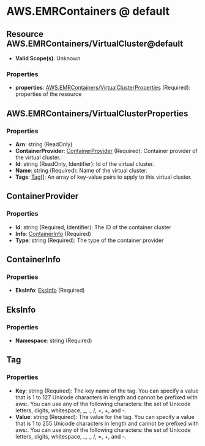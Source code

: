 # AWS.EMRContainers @ default

## Resource AWS.EMRContainers/VirtualCluster@default
* **Valid Scope(s)**: Unknown
### Properties
* **properties**: [AWS.EMRContainers/VirtualClusterProperties](#awsemrcontainersvirtualclusterproperties) (Required): properties of the resource

## AWS.EMRContainers/VirtualClusterProperties
### Properties
* **Arn**: string (ReadOnly)
* **ContainerProvider**: [ContainerProvider](#containerprovider) (Required): Container provider of the virtual cluster.
* **Id**: string (ReadOnly, Identifier): Id of the virtual cluster.
* **Name**: string (Required): Name of the virtual cluster.
* **Tags**: [Tag](#tag)[]: An array of key-value pairs to apply to this virtual cluster.

## ContainerProvider
### Properties
* **Id**: string (Required, Identifier): The ID of the container cluster
* **Info**: [ContainerInfo](#containerinfo) (Required)
* **Type**: string (Required): The type of the container provider

## ContainerInfo
### Properties
* **EksInfo**: [EksInfo](#eksinfo) (Required)

## EksInfo
### Properties
* **Namespace**: string (Required)

## Tag
### Properties
* **Key**: string (Required): The key name of the tag. You can specify a value that is 1 to 127 Unicode characters in length and cannot be prefixed with aws:. You can use any of the following characters: the set of Unicode letters, digits, whitespace, _, ., /, =, +, and -.
* **Value**: string (Required): The value for the tag. You can specify a value that is 1 to 255 Unicode characters in length and cannot be prefixed with aws:. You can use any of the following characters: the set of Unicode letters, digits, whitespace, _, ., /, =, +, and -.

